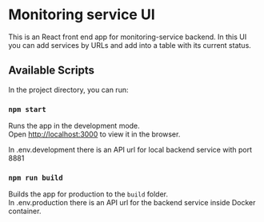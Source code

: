 # Monitoring service UI

This is an React front end app for monitoring-service backend.
In this UI you can add services by URLs and add into a table with its current status.

## Available Scripts

In the project directory, you can run:

### `npm start`

Runs the app in the development mode.\
Open [http://localhost:3000](http://localhost:3000) to view it in the browser.

In .env.development there is an API url for local backend service with port 8881


### `npm run build`

Builds the app for production to the `build` folder.\
In .env.production there is an API url for the backend service inside Docker container.